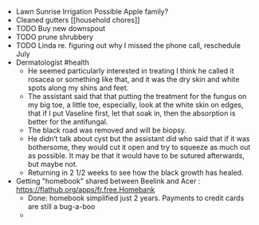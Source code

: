 - Lawn
  Sunrise Irrigation
  Possible Apple family?
- Cleaned gutters [[household chores]]
- TODO Buy new downspout
- TODO prune shrubbery
- TODO Linda re. figuring out why I missed the phone call, reschedule July
- Dermatologist #health
	- He seemed particularly interested in treating I think he called it rosacea or something like that, and it was the dry skin and white spots along my shins and feet.
	- The assistant said that that putting the treatment for the fungus on my big toe, a little toe, especially, look at the white skin on edges, that if I put Vaseline first, let that soak in, then the absorption is better for the antifungal.
	- The black road was removed and will be biopsy.
	- He didn’t talk about cyst but the assistant did who said that if it was bothersome, they would cut it open and try to squeeze as much out as possible. It may be that it would have to be sutured afterwards, but maybe not.
	- Returning in 2 1/2 weeks to see how the black growth has healed.
- Getting "homebook" shared between Beelink and Acer : https://flathub.org/apps/fr.free.Homebank
	- Done: homebook simplified just 2 years. Payments to credit cards are still a bug-a-boo
	-